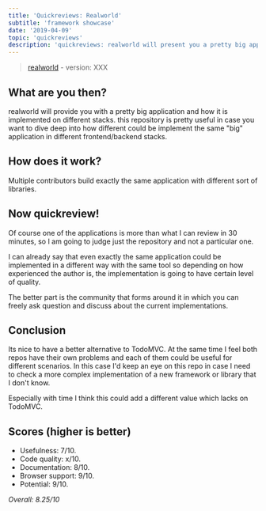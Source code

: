 ```yaml
---
title: 'Quickreviews: Realworld'
subtitle: 'framework showcase'
date: '2019-04-09'
topic: 'quickreviews'
description: 'quickreviews: realworld will present you a pretty big application and how it is implemented on different stacks'
---
```



> [realworld](https://github.com/gothinkster/realworld) - version: XXX

## What are you then?

realworld will provide you with a pretty big application and how it is implemented on different stacks. this repository is pretty useful in case you want to dive deep into how different could be implement the same "big" application in different frontend/backend stacks.

## How does it work?

Multiple contributors build exactly the same application with different sort of libraries.

## Now quickreview!

Of course one of the applications is more than what I can review in 30 minutes, so I am going to judge just the repository and not a particular one.

I can already say that even exactly the same application could be implemented in a different way with the same tool so depending on how experienced the author is, the implementation is going to have certain level of quality.

The better part is the community that forms around it in which you can freely ask question and discuss about the current implementations.

## Conclusion

Its nice to have a better alternative to TodoMVC. At the same time I feel both repos have their own problems and each of them could be useful for different scenarios. In this case I'd keep an eye on this repo in case I need to check a more complex implementation of a new framework or library that I don't know.

Especially with time I think this could add a different value which lacks on TodoMVC.

## Scores (higher is better)

- Usefulness: 7/10.
- Code quality: x/10.
- Documentation: 8/10.
- Browser support: 9/10.
- Potential: 9/10.

_Overall: 8.25/10_
